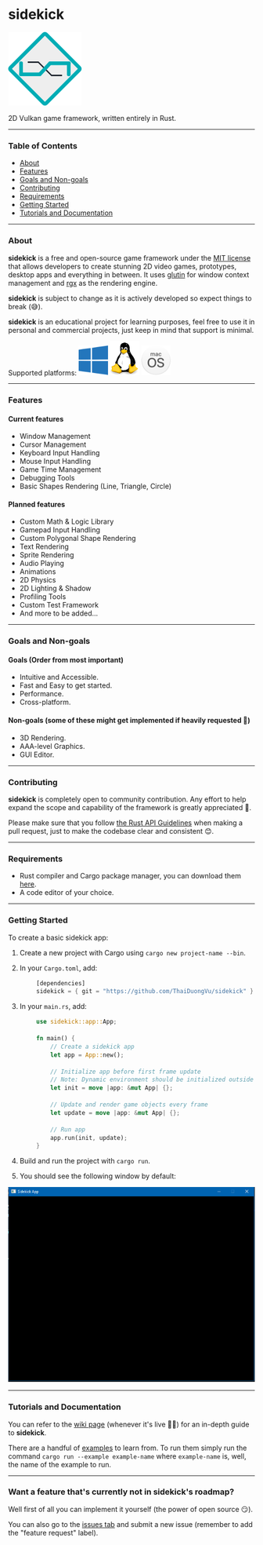 # sidekick

<img src="images/logo.png"/>

2D Vulkan game framework, written entirely in Rust.

---

### Table of Contents
- [About](#about)
- [Features](#features)
- [Goals and Non-goals](#goals-and-non-goals)
- [Contributing](#contributing)
- [Requirements](#requirements)
- [Getting Started](#getting-started)
- [Tutorials and Documentation](#tutorials-and-documentation)

---

### About

**sidekick** is a free and open-source game framework under the [MIT license](LICENSE) that allows developers to create stunning 2D video games, prototypes, desktop apps and everything in between. It uses [glutin](https://github.com/rust-windowing/glutin) for window context management and [rgx](https://github.com/cloudhead/rgx) as the rendering engine.

**sidekick** is subject to change as it is actively developed so expect things to break (😅).

**sidekick** is an educational project for learning purposes, feel free to use it in personal and commercial projects, just keep in mind that support is minimal.

Supported platforms:
<img src="images/windows.png" width="60"> <img src="images/linux.png" width="60"> <img src="images/macos.png" width="60">

---

### Features

#### Current features
- Window Management
- Cursor Management
- Keyboard Input Handling
- Mouse Input Handling
- Game Time Management
- Debugging Tools
- Basic Shapes Rendering (Line, Triangle, Circle)

#### Planned features
- Custom Math & Logic Library
- Gamepad Input Handling
- Custom Polygonal Shape Rendering
- Text Rendering
- Sprite Rendering
- Audio Playing
- Animations
- 2D Physics
- 2D Lighting & Shadow
- Profiling Tools
- Custom Test Framework
- And more to be added...

---

### Goals and Non-goals

#### Goals (Order from most important)
- Intuitive and Accessible.
- Fast and Easy to get started.
- Performance.
- Cross-platform.

#### Non-goals (some of these might get implemented if heavily requested 🤔)
- 3D Rendering.
- AAA-level Graphics.
- GUI Editor.

---

### Contributing

**sidekick** is completely open to community contribution. Any effort to help expand the scope and capability of the framework is greatly appreciated 🤗.

Please make sure that you follow [the Rust API Guidelines](https://rust-lang.github.io/api-guidelines/) when making a pull request, just to make the codebase clear and consistent 😊.

---

### Requirements

- Rust compiler and Cargo package manager, you can download them [here](https://www.rust-lang.org/).
- A code editor of your choice.

---

### Getting Started

To create a basic sidekick app:

1. Create a new project with Cargo using `cargo new project-name --bin`.

2. In your `Cargo.toml`, add:

```rust
        [dependencies]
        sidekick = { git = "https://github.com/ThaiDuongVu/sidekick" }
```

3. In your `main.rs`, add:
```rust
        use sidekick::app::App;

        fn main() {
            // Create a sidekick app
            let app = App::new();
            
            // Initialize app before first frame update
            // Note: Dynamic environment should be initialized outside of init
            let init = move |app: &mut App| {};
            
            // Update and render game objects every frame
            let update = move |app: &mut App| {};

            // Run app
            app.run(init, update);
        }
```

4. Build and run the project with `cargo run`.

5. You should see the following window by default: 
<img src="./images/window.png" width=600/>

---

### Tutorials and Documentation

You can refer to the [wiki page](https://github.com/ThaiDuongVu/sidekick/wiki) (whenever it's live 🤷‍♂️) for an in-depth guide to **sidekick**.

There are a handful of [examples](./examples) to learn from. To run them simply run the command `cargo run --example example-name` where `example-name` is, well, the name of the example to run.

---

### Want a feature that's currently not in sidekick's roadmap?

Well first of all you can implement it yourself (the power of open source 😏).

You can also go to the [issues tab](https://github.com/ThaiDuongVu/sidekick/issues) and submit a new issue (remember to add the "feature request" label).

